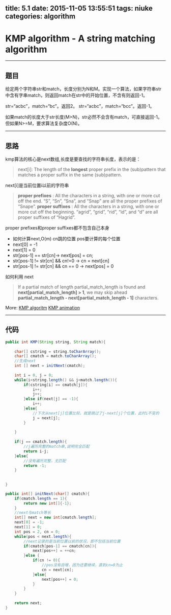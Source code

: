title: 5.1
date: 2015-11-05 13:55:51
tags: niuke
categories: algorithm
---
# KMP algorithm - A string matching algorithm

---
## 题目

给定两个字符串str和match，长度分别为N和M。实现一个算法，如果字符串str中含有字串match，则返回match在str中的开始位置，不含有则返回-1。

str=“acbc”，match=“bc”。返回2。
str=“acbc”，match=“bcc”。返回-1。

如果match的长度大于str长度(M>N)，str必然不会含有match，可直接返回-1。但如果N>=M，要求算法复杂度O(N)。
<!--more-->

--- 
## 思路

kmp算法的核心是next数组,长度是要查找的字符串长度，表示的是：
> next[i]: The length of the **longest** proper prefix in the (sub)pattern that matches a proper suffix in the same (sub)pattern.

next[i]是当前位置i以前的字符串

> **proper prefixes** : All the characters in a string, with one or more cut off the end. “S”, “Sn”, “Sna”, and “Snap” are all the proper prefixes of “Snape”.
**proper suffixes** : All the characters in a string, with one or more cut off the beginning. “agrid”, “grid”, “rid”, “id”, and “d” are all proper suffixes of “Hagrid”.

proper prefixes和proper suffixes都不包含自己本身

- 如何计算next,O(m)
 cn跳的位置 pos要计算的每个位置
 - next[0] = -1
 - next[1] = 0
 - str[pos-1] == str[cn]-> next[pos] = cn;
 - str[pos-1] != str[cn] && cn!=0 -> cn = next[cn]
 - str[pos-1] != str[cn] && cn == 0 -> next[pos] = 0

如何利用 next

> If a partial match of length partial_match_length is found and **next[partial_match_length] > 1**, 
we may skip ahead **partial_match_length - next[partial_match_length - 1]** characters.

More: 
[KMP algoritm](http://jakeboxer.com/blog/2009/12/13/the-knuth-morris-pratt-algorithm-in-my-own-words/ "http://jakeboxer.com/blog/2009/12/13/the-knuth-morris-pratt-algorithm-in-my-own-words/")
[KMP animation](http://whocouldthat.be/visualizing-string-matching/ "http://whocouldthat.be/visualizing-string-matching/")

---

## 代码

```java
public int KMP(String string, String match){
	
	char[] cstring = string.toCharArray();
	char[] cmatch = match.toCharArray();
	//生成next
	int [] next = initNext(cmatch);
	
	int i = 0, j = 0;
	while(i<string.length() && j<match.length()){
		if(cstring[i] == cmatch[j]){
			i++;
			j++;
		}else if(next[j] == -1){
			i++;
		}else{
			//下次从next[j]位置比较，就是跳过了j-next[j]个位置，此时i不变的
			j = next[j];
		}
	
	}
	
	if(j == cmatch.length){
		//j遍历完整的match串,说明完全匹配
		return i-j;
	}else{
		//没有遍历完整，无匹配
		return -1;
	}
	
	
}

public int[] initNext(char[] cmatch){
	if(cmatch.length == 1){
		return new int[]{-1};
	}
	//next与match等长
	int[] next = new int[cmatch.length];
	next[0] = -1;
	next[1] = 0;
	int pos = 2, cn = 0;
	while(pos < next.length){
		//next记录的是当前位置以前的状况，即不包括当前位置
		if(cmatch[pos-1] == cmatch[cn]){
			next[pos++] = ++cn;
		}else {
			if(cn != 0){
				//pos没有自增，因为还要继续，直到cn=0为止
				cn = next[cn];
			}else{
				next[pos++] = 0;
			}
		}
	}
	
	return next;
}
```

